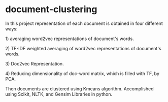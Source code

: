 # document-clustering
<p>In this project representation of each document is obtained in four different ways:</p>

<p>1) averaging word2vec representations of document's words. </p>
<p>2) TF-IDF weighted averaging of word2vec representations of document's words. </p>
<p>3) Doc2vec Representation. </p>
<p>4) Reducing dimensionality of doc-word matrix, which is filled with TF, by PCA. </p>

Then documents are clustered using Kmeans algorithm. Accomplished using Scikit, NLTK, and Gensim Libraries in python.
